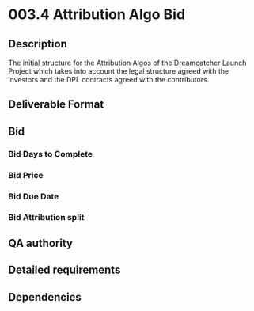 # 003.4 Attribution Algo Bid

## Description

The initial structure for the Attribution Algos of the Dreamcatcher Launch Project which takes into account the legal structure agreed with the investors and the DPL contracts agreed with the contributors.

## Deliverable Format

## Bid 

### Bid Days to Complete

### Bid Price

### Bid Due Date

### Bid Attribution split

## QA authority

## Detailed requirements

## Dependencies
